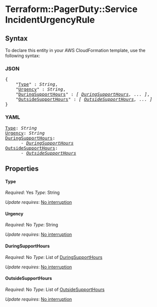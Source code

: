 # Terraform::PagerDuty::Service IncidentUrgencyRule

## Syntax

To declare this entity in your AWS CloudFormation template, use the following syntax:

### JSON

<pre>
{
    "<a href="#type" title="Type">Type</a>" : <i>String</i>,
    "<a href="#urgency" title="Urgency">Urgency</a>" : <i>String</i>,
    "<a href="#duringsupporthours" title="DuringSupportHours">DuringSupportHours</a>" : <i>[ <a href="incidenturgencyrule-duringsupporthours.md">DuringSupportHours</a>, ... ]</i>,
    "<a href="#outsidesupporthours" title="OutsideSupportHours">OutsideSupportHours</a>" : <i>[ <a href="incidenturgencyrule-outsidesupporthours.md">OutsideSupportHours</a>, ... ]</i>
}
</pre>

### YAML

<pre>
<a href="#type" title="Type">Type</a>: <i>String</i>
<a href="#urgency" title="Urgency">Urgency</a>: <i>String</i>
<a href="#duringsupporthours" title="DuringSupportHours">DuringSupportHours</a>: <i>
      - <a href="incidenturgencyrule-duringsupporthours.md">DuringSupportHours</a></i>
<a href="#outsidesupporthours" title="OutsideSupportHours">OutsideSupportHours</a>: <i>
      - <a href="incidenturgencyrule-outsidesupporthours.md">OutsideSupportHours</a></i>
</pre>

## Properties

#### Type

_Required_: Yes
_Type_: String

_Update requires_: [No interruption](https://docs.aws.amazon.com/AWSCloudFormation/latest/UserGuide/using-cfn-updating-stacks-update-behaviors.html#update-no-interrupt)

#### Urgency

_Required_: No
_Type_: String

_Update requires_: [No interruption](https://docs.aws.amazon.com/AWSCloudFormation/latest/UserGuide/using-cfn-updating-stacks-update-behaviors.html#update-no-interrupt)

#### DuringSupportHours

_Required_: No
_Type_: List of <a href="incidenturgencyrule-duringsupporthours.md">DuringSupportHours</a>

_Update requires_: [No interruption](https://docs.aws.amazon.com/AWSCloudFormation/latest/UserGuide/using-cfn-updating-stacks-update-behaviors.html#update-no-interrupt)

#### OutsideSupportHours

_Required_: No
_Type_: List of <a href="incidenturgencyrule-outsidesupporthours.md">OutsideSupportHours</a>

_Update requires_: [No interruption](https://docs.aws.amazon.com/AWSCloudFormation/latest/UserGuide/using-cfn-updating-stacks-update-behaviors.html#update-no-interrupt)

